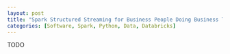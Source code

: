 ```yaml
---
layout: post
title: "Spark Structured Streaming for Business People Doing Business Things"
categories: [Software, Spark, Python, Data, Databricks]
---
```


TODO